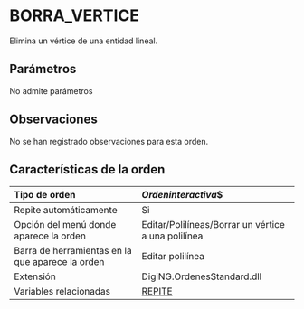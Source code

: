 # BORRA\_VERTICE

Elimina un vértice de una entidad lineal.

## Parámetros

No admite parámetros

## Observaciones

No se han registrado observaciones para esta orden.

## Características de la orden

| Tipo de orden | $Orden interactiva$$ |
| :--- | :--- |
| Repite automáticamente | Si |
| Opción del menú donde aparece la orden | Editar/Polilíneas/Borrar un vértice a una polilínea |
| Barra de herramientas en la que aparece la orden | Editar polilínea |
| Extensión | DigiNG.OrdenesStandard.dll |
| Variables relacionadas | [REPITE](/digi3d-net/referencia/ventana-de-dibujo/variables/r/repite.md) |

